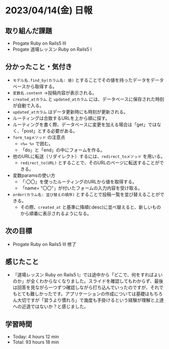 # 2023/04/14(金) 日報
## 取り組んだ課題
- Progate Ruby on Rails5 Ⅲ
- Progate 道場レッスン Ruby on Rails5 Ⅰ

## 分かったこと・気付き
- `モデル名.find_by(カラム名: 値)` とすることでその値を持ったデータをデータベースから取得する。
- `変数名.content` →投稿内容が表示される。
- `created_atカラム` と `updated_atカラム` には、データベースに保存された時刻が自動で入る。
- `updated_atカラム` はデータ更新時にも時刻が更新される。
- ルーティングは合致するURLを上から順に探す。
- ルーティングを書く際、データベースに変更を加える場合は「get」ではなく、「post」とする必要がある。
- `form_tagメソッド` の注意点
  - `<%= %>` で囲む。
  - 「do」と「end」の中にフォームを作る。
- 他のURLに転送（リダイレクト）するには、`redirect_toメソッド` を用いる。
  - `redirect_to(URL)` とすることで、そのURLのページに転送することができる。
- 変数paramsの使い方
  - 「:〇〇」を使ったルーティングのURLから値を取得する。
  - 「name= "〇〇"」が付いたフォームの入力内容を受け取る。 
- `order(カラム名: 並び替えの順序)` とすることで投稿一覧を並び替えることができる。
  - その際、`created_at` と基準に降順(:desc)に並べ替えると、新しいものから順番に表示されるようになる。
 
## 次の目標
- Progate Ruby on Rails5 Ⅲ 修了

## 感じたこと
- 『道場レッスン Ruby on Rails5 Ⅰ』では途中から「どこで、何をすればよいのか」が全くわからなくなりました。スライドを確認してもわからず、最後は回答を見ながら一つずつ確認しながら打ち込んでいったのですが、それでもとても難しかったです。アプリケーションの作成については基礎はもちろん大切ですが「習うより慣れろ」で幾度も手掛けるという経験が理解と上達への近道ではないか？と感じました。

## 学習時間
- Today:  4 hours 12 min
- Total: 93 hours 18 min
